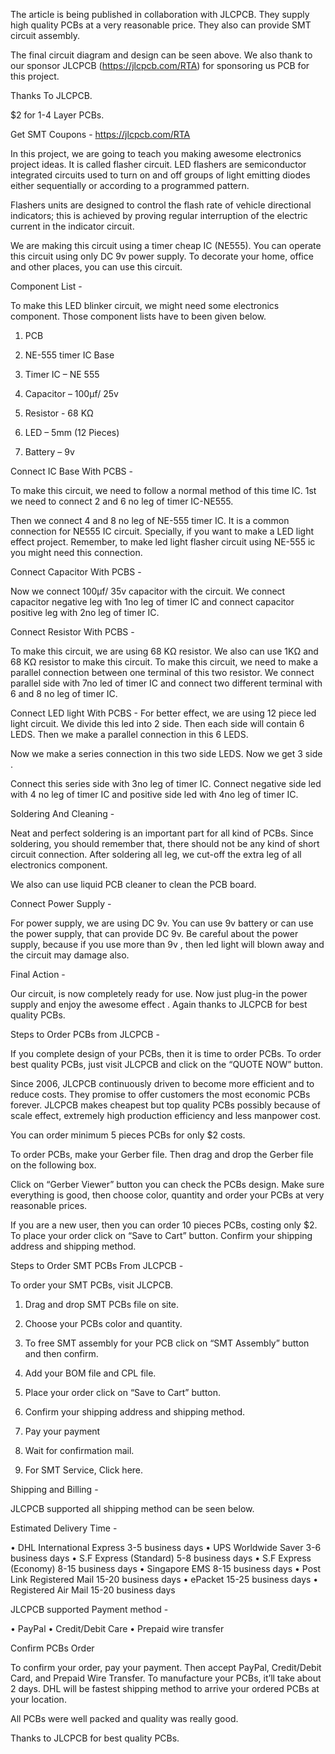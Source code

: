 The article is being published in collaboration with JLCPCB. They supply high quality PCBs at a very reasonable price. They also can provide SMT circuit assembly.

The final circuit diagram and design can be seen above. We also thank to our sponsor JLCPCB (https://jlcpcb.com/RTA) for sponsoring us PCB for this project.

Thanks To JLCPCB.

$2 for 1-4 Layer PCBs.

Get SMT Coupons - https://jlcpcb.com/RTA



In this project, we are going to teach you making awesome electronics project ideas. It is called flasher circuit. LED flashers are semiconductor integrated circuits used to turn on and off groups of light emitting diodes either sequentially or according to a programmed pattern.

Flashers units are designed to control the flash rate of vehicle directional indicators; this is achieved by proving regular interruption of the electric current in the indicator circuit. 


We are making this circuit using a timer cheap IC (NE555). You can operate this circuit using only DC 9v power supply. To decorate your home, office and other places, you can use this circuit.



Component List - 

To make this LED blinker circuit, we might need some electronics component. Those component lists have to been given below.

1. PCB

2. NE-555 timer IC Base

3. Timer IC – NE 555

4. Capacitor – 100µf/ 25v

5. Resistor - 68 KΩ

7. LED – 5mm (12 Pieces)

8. Battery – 9v



Connect IC Base With PCBS - 

To make this circuit, we need to follow a normal method of this time IC. 1st we need to connect 2 and 6 no leg of timer IC-NE555.

Then we connect 4 and 8 no leg of NE-555 timer IC. It is a common connection for NE555 IC circuit. Specially, if you want to make a LED light effect project.
Remember, to make led light flasher circuit using NE-555 ic you might need this connection.


Connect Capacitor With PCBS - 

Now we connect 100µf/ 35v capacitor with the circuit. We connect capacitor negative leg with 1no leg of timer IC and connect capacitor positive leg with 2no leg of timer IC.


Connect Resistor With PCBS - 

To make this circuit, we are using 68 KΩ resistor. We also can use 1KΩ and 68 KΩ resistor to make this circuit. To make this circuit, we need to make a parallel connection between one terminal of this two resistor.
We connect parallel side with 7no led of timer IC and connect two different terminal with 6 and 8 no leg of timer IC.


Connect LED light With PCBS - 
For better effect, we are using 12 piece led light circuit. We divide this led into 2 side. Then each side will contain 6 LEDS. Then we make a parallel connection in this 6 LEDS. 

Now we make a series connection in this two side LEDS. Now we get 3 side .

Connect this series side with 3no leg of timer IC. Connect negative side led with 4 no leg of timer IC and positive side led with 4no leg of timer IC.


Soldering And Cleaning - 

Neat and perfect soldering is an important part for all kind of PCBs. Since soldering, you should remember that, there should not be any kind of short circuit connection. After soldering all leg, we cut-off the extra leg of all electronics component.

We also can use liquid PCB cleaner to clean the PCB board.

Connect Power Supply - 

For power supply, we are using DC 9v. You can use 9v battery or can use the power supply, that can provide DC 9v. Be careful about the power supply, because if you use more than 9v , then led light will blown away and the circuit may damage also.



Final Action - 

Our circuit, is now completely ready for use. Now just plug-in the power supply and enjoy the awesome effect . Again thanks to JLCPCB for best quality PCBs.


Steps to Order PCBs from JLCPCB - 

If you complete design of your PCBs, then it is time to order PCBs. To order best quality PCBs, just visit JLCPCB and click on the “QUOTE NOW” button.

Since 2006,  JLCPCB continuously driven to become more efficient and to reduce costs. They promise to offer customers the most economic PCBs forever. JLCPCB makes cheapest but top quality PCBs possibly because of scale effect, extremely high production efficiency and less manpower cost.

You can order minimum 5 pieces PCBs for only $2 costs.

To order PCBs, make your Gerber file. Then drag and drop the Gerber file on the following box.

Click on “Gerber Viewer” button you can check the PCBs design. Make sure everything is good, then choose color, quantity and order your PCBs at very reasonable prices.

If you are a new user, then you can order 10 pieces PCBs, costing only $2. To place your order click on “Save to Cart”  button. Confirm your shipping address and shipping method.


Steps to Order SMT PCBs From JLCPCB - 

To order your SMT PCBs, visit JLCPCB.

1.	 Drag and drop SMT PCBs file on site.

2.	 Choose your PCBs color and quantity.

3.	 To free SMT assembly for your PCB click on “SMT Assembly” button and then confirm.

4.	 Add your BOM file and CPL file.

5.	 Place your order click on “Save to Cart” button.

6.	 Confirm your shipping address and shipping method.

7.	 Pay your payment

8.	 Wait for confirmation mail.

9.	 For SMT Service, Click here.


Shipping and Billing - 

JLCPCB supported all shipping method can be seen below.

Estimated Delivery Time - 

•	DHL International Express 3-5 business days
•	UPS Worldwide Saver 3-6 business days
•	S.F Express (Standard) 5-8 business days
•	S.F Express (Economy) 8-15 business days
•	Singapore EMS 8-15 business days
•	Post Link Registered Mail 15-20 business days
•	ePacket 15-25 business days
•	Registered Air Mail 15-20 business days


JLCPCB supported Payment method - 

•	PayPal
•	Credit/Debit Care
•	Prepaid wire transfer


Confirm PCBs Order

To confirm your order, pay your payment. Then accept PayPal, Credit/Debit Card, and Prepaid Wire Transfer. To manufacture your PCBs, it’ll take about 2 days. DHL will be fastest shipping method to arrive your ordered PCBs at your location.

All PCBs were well packed and quality was really good.

Thanks to JLCPCB for best quality PCBs.


